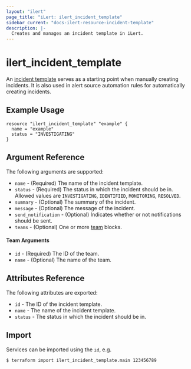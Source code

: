 ```yaml
---
layout: "ilert"
page_title: "iLert: ilert_incident_template"
sidebar_current: "docs-ilert-resource-incident-template"
description: |-
  Creates and manages an incident template in iLert.
---
```


# ilert_incident_template

An [incident template](https://api.ilert.com/api-docs/#tag/Incident-Templates) serves as a starting point when manually creating incidents. It is also used in alert source automation rules for automatically creating incidents.

## Example Usage

```hcl
resource "ilert_incident_template" "example" {
  name = "example"
  status = "INVESTIGATING"
}
```

## Argument Reference

The following arguments are supported:

- `name` - (Required) The name of the incident template.
- `status` - (Required) The status in which the incident should be in. Allowed values are `INVESTIGATING`, `IDENTIFIED`, `MONITORING`, `RESOLVED`.
- `summary` - (Optional) The summary of the incident.
- `message` - (Optional) The message of the incident.
- `send_notification` - (Optional) Indicates whether or not notifications should be sent.
- `teams` - (Optional) One or more [team](#team-arguments) blocks.

#### Team Arguments

- `id` - (Required) The ID of the team.
- `name` - (Optional) The name of the team.

## Attributes Reference

The following attributes are exported:

- `id` - The ID of the incident template.
- `name` - The name of the incident template.
- `status` - The status in which the incident should be in.

## Import

Services can be imported using the `id`, e.g.

```sh
$ terraform import ilert_incident_template.main 123456789
```
